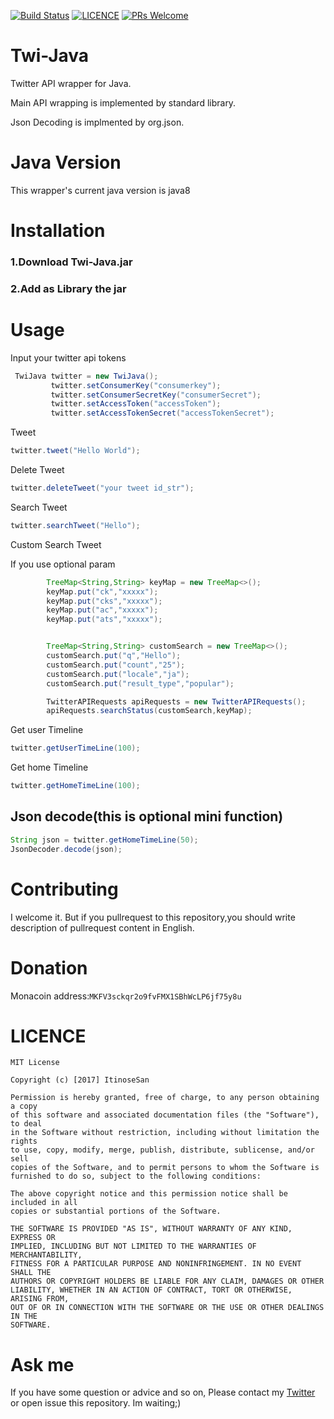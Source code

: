 [![Build Status](https://travis-ci.org/ItinoseSan/twi-Java.svg?branch=0109)](https://travis-ci.org/ItinoseSan/twi-Java)
 [![LICENCE](https://img.shields.io/dub/l/vibe-d.svg)](https://github.com/ItinoseSan/Twi-Java/blob/0109/LICENCE)
[![PRs Welcome](https://img.shields.io/badge/PRs-welcome-brightgreen.svg?style=flat-square)](http://makeapullrequest.com)
# Twi-Java
Twitter API wrapper for Java. 

Main API wrapping is implemented by standard library. 

Json Decoding is implmented by org.json.
# Java Version
This wrapper's current java version is java8
# Installation
### 1.Download Twi-Java.jar 
### 2.Add as Library the jar
# Usage
Input your twitter api tokens
```java
 TwiJava twitter = new TwiJava();
         twitter.setConsumerKey("consumerkey");
         twitter.setConsumerSecretKey("consumerSecret");
         twitter.setAccessToken("accessToken");
         twitter.setAccessTokenSecret("accessTokenSecret");
```
Tweet
```java
twitter.tweet("Hello World");
```
Delete Tweet
```java
twitter.deleteTweet("your tweet id_str");
```
Search Tweet
```java
twitter.searchTweet("Hello");
```
Custom Search Tweet

If you use optional param
```java
        TreeMap<String,String> keyMap = new TreeMap<>();
        keyMap.put("ck","xxxxx");
        keyMap.put("cks","xxxxx");
        keyMap.put("ac","xxxxx");
        keyMap.put("ats","xxxxx");


        TreeMap<String,String> customSearch = new TreeMap<>();
        customSearch.put("q","Hello");
        customSearch.put("count","25");
        customSearch.put("locale","ja");
        customSearch.put("result_type","popular");

        TwitterAPIRequests apiRequests = new TwitterAPIRequests();
        apiRequests.searchStatus(customSearch,keyMap);
```
Get user Timeline
```java
twitter.getUserTimeLine(100); 
```
Get home Timeline
```java
twitter.getHomeTimeLine(100);
```

## Json decode(this is optional mini function)
```java
String json = twitter.getHomeTimeLine(50);
JsonDecoder.decode(json);
```

# Contributing
I welcome it. But if you pullrequest to this repository,you should write description of pullrequest content in English.
# Donation
Monacoin address:```MKFV3sckqr2o9fvFMX1SBhWcLP6jf75y8u```
# LICENCE
```
MIT License

Copyright (c) [2017] ItinoseSan

Permission is hereby granted, free of charge, to any person obtaining a copy
of this software and associated documentation files (the "Software"), to deal
in the Software without restriction, including without limitation the rights
to use, copy, modify, merge, publish, distribute, sublicense, and/or sell
copies of the Software, and to permit persons to whom the Software is
furnished to do so, subject to the following conditions:

The above copyright notice and this permission notice shall be included in all
copies or substantial portions of the Software.

THE SOFTWARE IS PROVIDED "AS IS", WITHOUT WARRANTY OF ANY KIND, EXPRESS OR
IMPLIED, INCLUDING BUT NOT LIMITED TO THE WARRANTIES OF MERCHANTABILITY,
FITNESS FOR A PARTICULAR PURPOSE AND NONINFRINGEMENT. IN NO EVENT SHALL THE
AUTHORS OR COPYRIGHT HOLDERS BE LIABLE FOR ANY CLAIM, DAMAGES OR OTHER
LIABILITY, WHETHER IN AN ACTION OF CONTRACT, TORT OR OTHERWISE, ARISING FROM,
OUT OF OR IN CONNECTION WITH THE SOFTWARE OR THE USE OR OTHER DEALINGS IN THE
SOFTWARE.
```
# Ask me
If you have some question or advice and so on, Please contact my [Twitter](https://twitter.com/ItinoseVM) or open issue this repository. Im waiting;)
